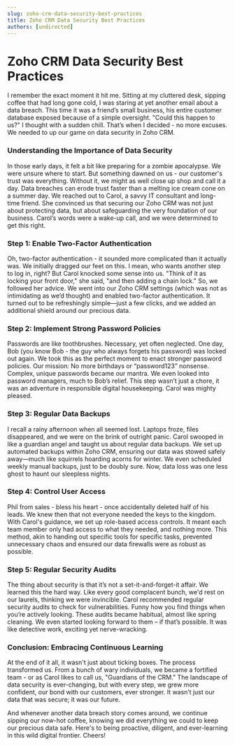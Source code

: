 ```yaml
---
slug: zoho-crm-data-security-best-practices
title: Zoho CRM Data Security Best Practices
authors: [undirected]
---
```


# Zoho CRM Data Security Best Practices

I remember the exact moment it hit me. Sitting at my cluttered desk, sipping coffee that had long gone cold, I was staring at yet another email about a data breach. This time it was a friend’s small business, his entire customer database exposed because of a simple oversight. "Could this happen to us?" I thought with a sudden chill. That’s when I decided - no more excuses. We needed to up our game on data security in Zoho CRM.

### Understanding the Importance of Data Security
In those early days, it felt a bit like preparing for a zombie apocalypse. We were unsure where to start. But something dawned on us - our customer's trust was everything. Without it, we might as well close up shop and call it a day. Data breaches can erode trust faster than a melting ice cream cone on a summer day. We reached out to Carol, a savvy IT consultant and long-time friend. She convinced us that securing our Zoho CRM was not just about protecting data, but about safeguarding the very foundation of our business. Carol’s words were a wake-up call, and we were determined to get this right.

### Step 1: Enable Two-Factor Authentication
Oh, two-factor authentication - it sounded more complicated than it actually was. We initially dragged our feet on this. I mean, who wants another step to log in, right? But Carol knocked some sense into us. "Think of it as locking your front door," she said, "and then adding a chain lock." So, we followed her advice. We went into our Zoho CRM settings (which was not as intimidating as we’d thought) and enabled two-factor authentication. It turned out to be refreshingly simple—just a few clicks, and we added an additional shield around our precious data.

### Step 2: Implement Strong Password Policies
Passwords are like toothbrushes. Necessary, yet often neglected. One day, Bob (you know Bob - the guy who always forgets his password) was locked out again. We took this as the perfect moment to enact stronger password policies. Our mission: No more birthdays or “password123” nonsense. Complex, unique passwords became our mantra. We even looked into password managers, much to Bob’s relief. This step wasn’t just a chore, it was an adventure in responsible digital housekeeping. Carol was mighty pleased.

### Step 3: Regular Data Backups
I recall a rainy afternoon when all seemed lost. Laptops froze, files disappeared, and we were on the brink of outright panic. Carol swooped in like a guardian angel and taught us about regular data backups. We set up automated backups within Zoho CRM, ensuring our data was stowed safely away—much like squirrels hoarding acorns for winter. We even scheduled weekly manual backups, just to be doubly sure. Now, data loss was one less ghost to haunt our sleepless nights.

### Step 4: Control User Access
Phil from sales - bless his heart - once accidentally deleted half of his leads. We knew then that not everyone needed the keys to the kingdom. With Carol's guidance, we set up role-based access controls. It meant each team member only had access to what they needed, and nothing more. This method, akin to handing out specific tools for specific tasks, prevented unnecessary chaos and ensured our data firewalls were as robust as possible.

### Step 5: Regular Security Audits
The thing about security is that it’s not a set-it-and-forget-it affair. We learned this the hard way. Like every good complacent bunch, we'd rest on our laurels, thinking we were invincible. Carol recommended regular security audits to check for vulnerabilities. Funny how you find things when you’re actively looking. These audits became habitual, almost like spring cleaning. We even started looking forward to them – if that’s possible. It was like detective work, exciting yet nerve-wracking.

### Conclusion: Embracing Continuous Learning
At the end of it all, it wasn't just about ticking boxes. The process transformed us. From a bunch of wary individuals, we became a fortified team - or as Carol likes to call us, "Guardians of the CRM." The landscape of data security is ever-changing, but with every step, we grew more confident, our bond with our customers, ever stronger. It wasn’t just our data that was secure; it was our future.

And whenever another data breach story comes around, we continue sipping our now-hot coffee, knowing we did everything we could to keep our precious data safe. Here's to being proactive, diligent, and ever-learning in this wild digital frontier. Cheers!